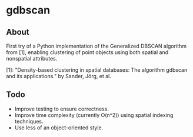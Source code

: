 # gdbscan
## About
First try of a Python implementation of the Generalized DBSCAN algorithm from [1], enabling
clustering of point objects using both spatial and nonspatial attributes.

[1]: "Density-based clustering in spatial databases: The algorithm gdbscan and
its applications." by Sander, Jörg, et al.

## Todo
- Improve testing to ensure correctness.
- Improve time complexity (currently O(n^2)) using spatial indexing
  techniques.
- Use less of an object-oriented style.

